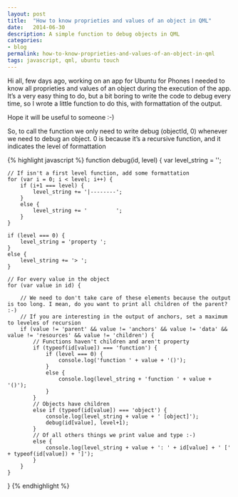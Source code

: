 ```yaml
---
layout: post
title:  "How to know proprieties and values of an object in QML"
date:   2014-06-30
description: A simple function to debug objects in QML
categories:
- blog
permalink: how-to-know-proprieties-and-values-of-an-object-in-qml
tags: javascript, qml, ubuntu touch
---
```


Hi all,
few days ago, working on an app for Ubuntu for Phones I needed to know all
proprieties and values of an object during the execution of the app.
It’s a very easy thing to do, but a bit boring to write the code to debug every
time, so I wrote a little function to do this, with formattation of the output.

Hope it will be useful to someone :-)

So, to call the function we only need to write debug (objectId, 0) whenever we
need to debug an object.
0 is because it’s a recursive function, and it indicates the level of
formattation

{% highlight javascript %}
function debug(id, level) {
    var level_string = '';

    // If isn't a first level function, add some formattation
    for (var i = 0; i < level; i++) {
        if (i+1 === level) {
            level_string += '|--------';
        }
        else {
            level_string += '         ';
        }
    }

    if (level === 0) {
        level_string = 'property ';
    }
    else {
        level_string += '> ';
    }

    // For every value in the object
    for (var value in id) {

        // We need to don't take care of these elements because the output is too long. I mean, do you want to print all children of the parent? :-)
        // If you are interesting in the output of anchors, set a maximum to leveles of recursion
        if (value != 'parent' && value != 'anchors' && value != 'data' && value != 'resources' && value != 'children') {
            // Functions haven't children and aren't property
            if (typeof(id[value]) === 'function') {
                if (level === 0) {
                    console.log('function ' + value + '()');
                }
                else {
                    console.log(level_string + 'function ' + value + '()');
                }
            }
            // Objects have children
            else if (typeof(id[value]) === 'object') {
                console.log(level_string + value + ' [object]');
                debug(id[value], level+1);
            }
            // Of all others things we print value and type :-)
            else {
                console.log(level_string + value + ': ' + id[value] + ' [' + typeof(id[value]) + ']');
            }
        }
    }
}
{% endhighlight %}
